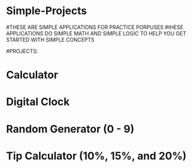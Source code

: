 # Simple-Projects
#THESE ARE SIMPLE APPLICATIONS FOR PRACTICE PORPUSES
#tHESE APPLICATIONS DO SIMPLE MATH AND SIMPLE LOGIC TO HELP YOU GET STARTED WITH SIMPLE CONCEPTS

#PROJECTS:

# Calculator
# Digital Clock
# Random Generator (0 - 9)
# Tip Calculator (10%, 15%, and 20%)
